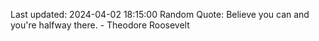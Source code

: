 Last updated: 2024-04-02 18:15:00
Random Quote: Believe you can and you're halfway there. - Theodore Roosevelt